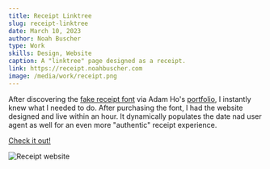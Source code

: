 ```yaml
---
title: Receipt Linktree
slug: receipt-linktree
date: March 10, 2023
author: Noah Buscher
type: Work
skills: Design, Website
caption: A "linktree" page designed as a receipt.
link: https://receipt.noahbuscher.com
image: /media/work/receipt.png
---
```


After discovering the [fake receipt font](https://typodermicfonts.com/fake-receipt/) via Adam Ho's [portfolio](https://www.adamho.com/), I instantly knew what I needed to do. After purchasing the font, I had the website designed and live within an hour. It dynamically populates the date nad user agent as well for an even more "authentic" receipt experience.

[Check it out!](https://receipt.noahbuscher.com)

![Receipt website](/media/work/receipt.png)
